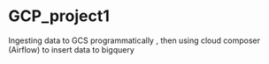# GCP_project1
Ingesting data to GCS programmatically , then using cloud composer (Airflow) to insert data to bigquery
